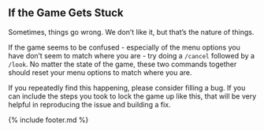 ## If the Game Gets Stuck
Sometimes, things go wrong. We don’t like it, but that’s the nature of things.

If the game seems to be confused - especially of the menu options you have don’t seem to match where you are - try
  doing a `/cancel` followed by a `/look`. No matter the state of the game, these two commands together should reset your
  menu options to match where you are.

If you repeatedly find this happening, please consider filling a bug. If you can include the steps you took to lock
  the game up like this, that will be very helpful in reproducing the issue and building a fix.

{% include footer.md %}